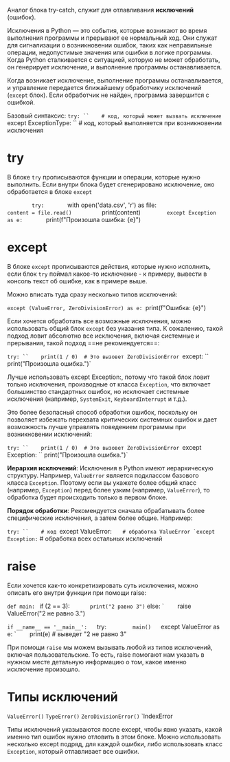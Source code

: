 
Аналог блока try-catch, служит для отлавливания **исключений** (ошибок).

Исключения в Python — это события, которые возникают во время выполнения программы и прерывают ее нормальный ход. Они служат для сигнализации о возникновении ошибок, таких как неправильные операции, недопустимые значения или ошибки в логике программы. Когда Python сталкивается с ситуацией, которую не может обработать, он генерирует исключение, и выполнение программы останавливается.

Когда возникает исключение, выполнение программы останавливается, и управление передается ближайшему обработчику исключений (`except` блок). Если обработчик не найден, программа завершится с ошибкой.

Базовый синтаксис:
`try:
``    # код, который может вызвать исключение
`except ExceptionType:
``    # код, который выполняется при возникновении исключения

# try

В блоке `try` прописываются функции и операции, которые нужно выполнить. Если внутри блока будет сгенерировано исключение, оно обработается в блоке `except`

``        try:
``            with open('data.csv', 'r') as file:
``                content = file.read()
``                print(content)
``        except Exception as e:
``            print(f"Произошла ошибка: {e}")

# except

В блоке `except` прописываются действия, которые нужно исполнить, если блок `try` поймал какое-то исключение - к примеру, вывести в консоль текст об ошибке, как в примере выше.

Можно вписать туда сразу несколько типов исключений:

`except (ValueError, ZeroDivisionError) as e:
	`print(f"Ошибка: {e}")

Если хочется обработать  все возможные исключения, можно использовать общий блок `except` без указания типа. К сожалению, такой подход ловит абсолютно все исключения, включая системные и прерывания, такой подход ==не рекомендуется==:

`try:
``    print(1 / 0)  # Это вызовет ZeroDivisionError
`except:
``    print("Произошла ошибка.")`

Лучше использовать except Exception:, потому что такой блок ловит только исключения, производные от класса `Exception`, что включает большинство стандартных ошибок, но исключает системные исключения (например, `SystemExit`, `KeyboardInterrupt` и т.д.).

Это более безопасный способ обработки ошибок, поскольку он позволяет избежать перехвата критических системных ошибок и дает возможность лучше управлять поведением программы при возникновении исключений:

`try:
``    print(1 / 0)  # Это вызовет ZeroDivisionError
`except Exception:
``    print("Произошла ошибка.")`

**Иерархия исключений**: Исключения в Python имеют иерархическую структуру. Например, `ValueError` является подклассом базового класса `Exception`. Поэтому если вы укажете более общий класс (например, `Exception`) перед более узким (например, `ValueError`), то обработка будет происходить только в первом блоке.

**Порядок обработки**: Рекомендуется сначала обрабатывать более специфические исключения, а затем более общие. Например:

`try:
``    # код
`except ValueError:
``    # обработка ValueError
`except Exception:
``    # обработка всех остальных исключений

# raise

Если хочется как-то конкретизировать суть исключения, можно описать его внутри функции при помощи raise:

`def main:
`	if (2 == 3):
`		print("2 равно 3")
`	else:
`        raise ValueError("2 не равно 3.")

`if __name__ == '__main__':
`    try:
`        main()
`    except ValueError as e:
`        print(e) # выведет "2 не равно 3"

При помощи `raise` мы можем вызывать любой из типов исключений, включая пользовательские. То есть, raise помогают нам указать в нужном месте детальную информацию о том, какое именно исключение произошло.

# Типы исключений

`ValueError()`
`TypeError()`
`ZeroDivisionError()`
`IndexError

Типы исключений указываются после except, чтобы явно указать, какой именно тип ошибок нужно отловить в этом блоке. Можно использовать несколько except подряд, для каждой ошибки, либо использовать класс `Exception`, который отлавливает все ошибки.
